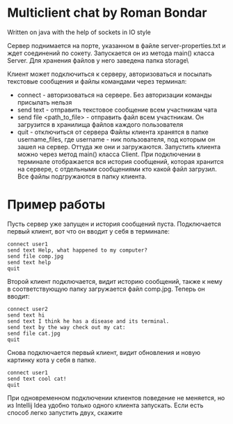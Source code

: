 # Multiclient chat by Roman Bondar
Written on java with the help of sockets in IO style

Сервер поднимается на порте, указанном в файле server-properties.txt и ждет соединений по сокету. Запускается он из метода main() класса Server. Для хранения файлов у него заведена папка storage\

Клиент может подключиться к серверу, авторизоваться и посылать текстовые сообщения и файлы командами через терминал:
* connect <username> - авторизоваться на сервере. Без авторизации команды присылать нельзя
* send text <text> - отправить текстовое сообщение всем участникам чата
* send file <path_to_file> - отправить файл всем участникам. Он загрузится в хранилища файлов каждого пользователя
* quit - отключиться от сервера
Файлы клиента хранятся в папке username_files, где username - ник пользователя, под которым он зашел на сервер. Оттуда же они и загружаются. Запустить клиента можно через метод main() класса Client. При подключении в терминале отображается вся история сообщений, которая хранится на сервере, с отдельными сообщениями кто какой файл загрузил. Все файлы подгружаются в папку клиента.

# Пример работы
Пусть сервер уже запущен и история сообщений пуста. Подключается первый клиент, вот что он вводит у себя в терминале:
```
connect user1
send text Help, what happened to my computer?
send file comp.jpg
send text help
quit
```
Второй клиент подключается, видит историю сообщений, также к нему в соответствующую папку загружается файл comp.jpg. Теперь он вводит:
```
connect user2
send text hi
send text I think he has a disease and its terminal.
send text by the way check out my cat:
send file cat.jpg
quit
```
Снова подключается первый клиент, видит обновления и новую картинку кота у себя в папке.
```
connect user1
send text cool cat!
quit
```
  
При одновременном подключении клиентов поведение не меняется, но из Intellij Idea удобно только одного клиента запускать. Если есть способ легко запустить двух, скажите
